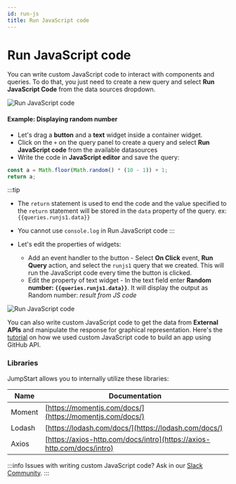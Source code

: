 ```yaml
---
id: run-js
title: Run JavaScript code
---
```


# Run JavaScript code

You can write custom JavaScript code to interact with components and queries. To do that, you just need to create a new query and select **Run JavaScript Code** from the data sources dropdown.

<div style={{textAlign: 'center'}}>

<img className="screenshot-full" src="/img/datasource-reference/custom-javascript/run-js.png" alt="Run JavaScript code" />

</div>

#### Example: Displaying random number

- Let's drag a **button** and a **text** widget inside a container widget.
- Click on the `+` on the query panel to create a query and select **Run JavaScript code** from the available datasources
- Write the code in **JavaScript editor** and save the query:
```jsx
const a = Math.floor(Math.random() * (10 - 1)) + 1;
return a;
```
:::tip
- The `return` statement is used to end the code and the value specified to the `return` statement will be stored in the `data` property of the query. 
ex: `{{queries.runjs1.data}}`
- You cannot use `console.log` in Run JavaScript code
:::

- Let's edit the properties of widgets:
    - Add an event handler to the button - Select **On Click** event, **Run Query** action, and select the `runjs1` query that we created. This will run the JavaScript code every time the button is clicked.
    - Edit the property of text widget - In the text field enter **Random number: `{{queries.runjs1.data}}`**. It will display the output as Random number: *result from JS code*


<div style={{textAlign: 'center'}}>

<img className="screenshot-full" src="/img/datasource-reference/custom-javascript/jsrandom.gif" alt="Run JavaScript code" />

</div>

You can also write custom JavaScript code to get the data from **External APIs** and manipulate the response for graphical representation. Here's the [tutorial](https://blog.jumpstart.com/build-github-stars-history-app-in-5-minutes-using-low-code/) on how we used custom JavaScript code to build an app using GitHub API.

### Libraries

JumpStart allows you to internally utilize these libraries:

| Name        | Documentation |
| ----------- | ----------- |
| Moment      | [https://momentjs.com/docs/](https://momentjs.com/docs/) |
| Lodash      | [https://lodash.com/docs/](https://lodash.com/docs/) |
| Axios       | [https://axios-http.com/docs/intro](https://axios-http.com/docs/intro) |

:::info
Issues with writing custom JavaScript code? Ask in our [Slack Community](https://jumpstart.com/slack).
:::